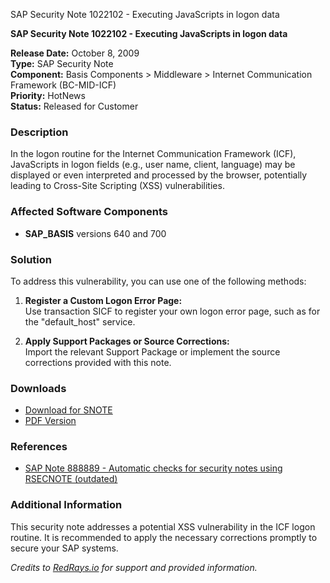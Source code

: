 SAP Security Note 1022102 - Executing JavaScripts in logon data

**SAP Security Note 1022102 - Executing JavaScripts in logon data**

**Release Date:** October 8, 2009  
**Type:** SAP Security Note  
**Component:** Basis Components > Middleware > Internet Communication Framework (BC-MID-ICF)  
**Priority:** HotNews  
**Status:** Released for Customer

### **Description**

In the logon routine for the Internet Communication Framework (ICF), JavaScripts in logon fields (e.g., user name, client, language) may be displayed or even interpreted and processed by the browser, potentially leading to Cross-Site Scripting (XSS) vulnerabilities.

### **Affected Software Components**

- **SAP_BASIS** versions 640 and 700

### **Solution**

To address this vulnerability, you can use one of the following methods:

1. **Register a Custom Logon Error Page:**  
   Use transaction SICF to register your own logon error page, such as for the "default_host" service.

2. **Apply Support Packages or Source Corrections:**  
   Import the relevant Support Package or implement the source corrections provided with this note.

### **Downloads**

- [Download for SNOTE](https://notesdownloads.sap.com/note/0040000006106502017)
- [PDF Version](https://userapps.support.sap.com/sap/support/sfm/notes/print/0001022102?language=en-US&token=AB2749E74DDF574D21EB7E5433520B06)

### **References**

- [SAP Note 888889 - Automatic checks for security notes using RSECNOTE (outdated)](https://me.sap.com/notes/888889)

### **Additional Information**

This security note addresses a potential XSS vulnerability in the ICF logon routine. It is recommended to apply the necessary corrections promptly to secure your SAP systems.

*Credits to [RedRays.io](https://redrays.io) for support and provided information.*